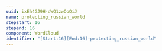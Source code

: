 ```yaml
---
uuid: ixEh4GJ9H-dWQ1zwQoQiJ
name: protecting_russian_world
stepstart: 16
stepend: 16
component: WordCloud
identifier: "[Start:16][End:16]-protecting_russian_world"
---
```

